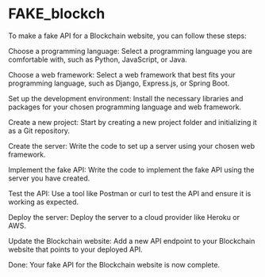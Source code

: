 # FAKE_blockch
To make a fake API for a Blockchain website, you can follow these steps:

Choose a programming language: Select a programming language you are comfortable with, such as Python, JavaScript, or Java.

Choose a web framework: Select a web framework that best fits your programming language, such as Django, Express.js, or Spring Boot.

Set up the development environment: Install the necessary libraries and packages for your chosen programming language and web framework.

Create a new project: Start by creating a new project folder and initializing it as a Git repository.

Create the server: Write the code to set up a server using your chosen web framework.

Implement the fake API: Write the code to implement the fake API using the server you have created.

Test the API: Use a tool like Postman or curl to test the API and ensure it is working as expected.

Deploy the server: Deploy the server to a cloud provider like Heroku or AWS.

Update the Blockchain website: Add a new API endpoint to your Blockchain website that points to your deployed API.

Done: Your fake API for the Blockchain website is now complete.
